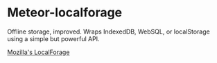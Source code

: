 Meteor-localforage
==================

Offline storage, improved. Wraps IndexedDB, WebSQL, or localStorage using a simple but powerful API.

[Mozilla's LocalForage](https://github.com/mozilla/localForage)
